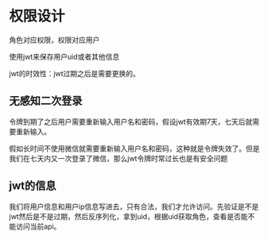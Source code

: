# 权限设计

角色对应权限，权限对应用户

使用jwt来保存用户uid或者其他信息

jwt的时效性：jwt过期之后是需要更换的。

## 无感知二次登录

令牌到期了之后用户需要重新输入用户名和密码，假设jwt有效期7天，七天后就需要重新输入。

假如长时间不使用微信就需要重新输入用户名和密码，这种就是令牌失效了。但是我们在七天内又一次登录了微信，那么jwt令牌时常过长也是有安全问题

## jwt的信息

我们将用户信息和用户ip信息写进去，只有合法，我们才允许访问。先验证是不是jwt然后是不是过期，然后反序列化，拿到uid，根据uid获取角色，查看是否能不能访问当前api。